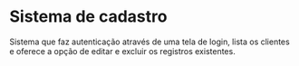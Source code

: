 # Sistema de cadastro

Sistema que faz autenticação através de uma tela de login, lista os clientes e oferece a opção de editar e excluir os registros existentes.
